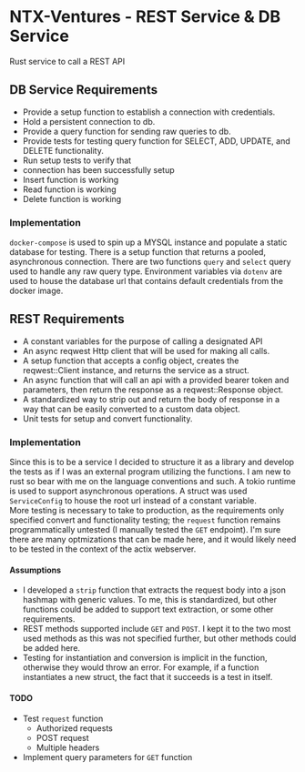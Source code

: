 # NTX-Ventures - REST Service & DB Service
Rust service to call a REST API 

## DB Service Requirements
-   Provide a setup function to establish a connection with credentials.
-   Hold a persistent connection to db.
-   Provide a query function for sending raw queries to db.
-   Provide tests for testing query function for SELECT, ADD, UPDATE, and DELETE functionality.
-   Run setup tests to verify that
-   connection has been successfully setup
-   Insert function is working
-   Read function is working
-   Delete function is working

### Implementation
``docker-compose`` is used to spin up a MYSQL instance and populate a static database for testing. There is a setup function that returns a pooled, asynchronous connection. There are two functions ``query`` and ``select`` query used to handle any raw query type. Environment variables via ``dotenv`` are used to house the database url that contains default credentials from the docker image.

## REST Requirements 
-   A constant variables for the purpose of calling a designated API
-   An async reqwest Http client that will be used for making all calls.
-   A setup function that accepts a config object, creates the reqwest::Client instance, and returns the service as a struct.
-   An async function that will call an api with a provided bearer token and parameters, then return the response as a reqwest::Response object.
-   A standardized way to strip out and return the body of response in a way that can be easily converted to a custom data object.
-   Unit tests for setup and convert functionality.

### Implementation
Since this is to be a service I decided to structure it as a library and develop the tests as if I was an external program utilizing the functions. I am new to rust so bear with me on the language conventions and such. A tokio runtime is used to support asynchronous operations. A struct was used ``ServiceConfig`` to house the root url instead of a constant variable. 
\
More testing is necessary to take to production, as the requirements only specified convert and functionality testing; the ``request`` function remains programmatically untested (I manually tested the ``GET`` endpoint). I'm sure there are many optmizations that can be made here, and it would likely need to be tested in the context of the actix webserver.

#### Assumptions
-   I developed a ``strip`` function that extracts the request body into a json hashmap with generic values. To me, this is standardized, but other functions could be added to support text extraction, or some other requirements.
-   REST methods supported include ``GET`` and ``POST``. I kept it to the two most used methods as this was not specified further, but other methods could be added here.
-   Testing for instantiation and conversion is implicit in the function, otherwise they would throw an error. For example, if a function instantiates a new struct, the fact that it succeeds is a test in itself.

#### TODO
-   Test ``request`` function
    -   Authorized requests
    -   POST request
    -   Multiple headers
-   Implement query parameters for ``GET`` function
